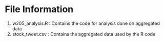 File Information
=====================

1. w205_analysis.R : Contains the code for analysis done on aggregated data
2. stock_tweet.csv : Contains the aggregated data used by the R code
